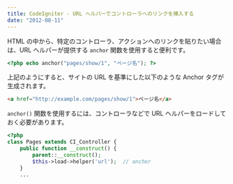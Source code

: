 ```yaml
---
title: CodeIgniter - URL ヘルパーでコントローラへのリンクを挿入する
date: "2012-08-11"
---
```


HTML の中から、特定のコントローラ、アクションへのリンクを貼りたい場合は、URL ヘルパーが提供する `anchor` 関数を使用すると便利です。

~~~ php
<?php echo anchor("pages/show/1", "ページ名"); ?>
~~~

上記のようにすると、サイトの URL を基準にした以下のような Anchor タグが生成されます。

~~~ html
<a href="http://example.com/pages/show/1">ページ名</a>
~~~

`anchor()` 関数を使用するには、コントローラなどで URL ヘルパーをロードしておく必要があります。

~~~ php
<?php
class Pages extends CI_Controller {
    public function __construct() {
        parent::__construct();
        $this->load->helper('url');  // anchor
    }
    ...
~~~


